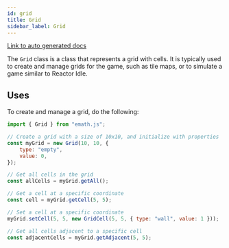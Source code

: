 ```yaml
---
id: grid
title: Grid
sidebar_label: Grid
---
```


[Link to auto generated docs](https://xshadowblade.github.io/emath.js/typedoc/classes/classes_Grid.Grid.html)

The `Grid` class is a class that represents a grid with cells. It is typically used to create and manage grids for the game, such as tile maps, or to simulate a game similar to Reactor Idle.

## Uses

To create and manage a grid, do the following:

```js title="grid.js" showLineNumbers
import { Grid } from "emath.js";

// Create a grid with a size of 10x10, and initialize with properties
const myGrid = new Grid(10, 10, {
    type: "empty",
    value: 0,
});

// Get all cells in the grid
const allCells = myGrid.getAll();

// Get a cell at a specific coordinate
const cell = myGrid.getCell(5, 5);

// Set a cell at a specific coordinate
myGrid.setCell(5, 5, new GridCell(5, 5, { type: "wall", value: 1 }));

// Get all cells adjacent to a specific cell
const adjacentCells = myGrid.getAdjacent(5, 5);
```
